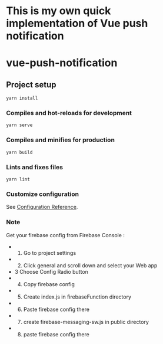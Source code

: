 # This is my own quick implementation of Vue push notification

# vue-push-notification

## Project setup
```
yarn install
```

### Compiles and hot-reloads for development
```
yarn serve
```

### Compiles and minifies for production
```
yarn build
```

### Lints and fixes files
```
yarn lint
```

### Customize configuration
See [Configuration Reference](https://cli.vuejs.org/config/).

### Note
Get your firebase config from Firebase Console : 
- 1. Go to project settings 
- 2. Click general and scroll down and select your Web app 
- 3 Choose Config Radio button
- 4. Copy firebase config
- 5. Create index.js in firebaseFunction directory
- 6. Paste firebase config there
- 7. create firebase-messaging-sw.js in public directory
- 8. paste firebase config there


